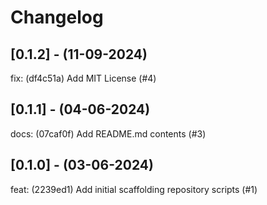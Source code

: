 # Changelog

## [0.1.2] - (11-09-2024)
fix: (df4c51a) Add MIT License (#4)

## [0.1.1] - (04-06-2024)
docs: (07caf0f) Add README.md contents (#3)

## [0.1.0] - (03-06-2024)
feat: (2239ed1) Add initial scaffolding repository scripts (#1)

